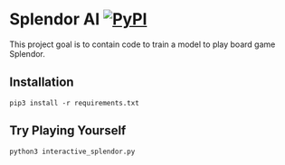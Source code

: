 Splendor AI [![PyPI](https://img.shields.io/pypi/pyversions/Django.svg?style=plastic)](https://github.com/filipmlynarski/splendor-ai)
===========
This project goal is to contain code to train a model to play board game Splendor.

Installation
------------
```
pip3 install -r requirements.txt
```

Try Playing Yourself
-----------
```
python3 interactive_splendor.py
```